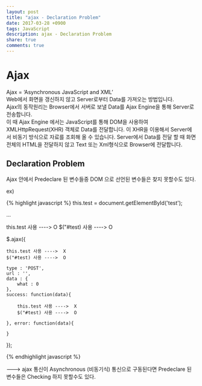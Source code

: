 ```yaml
---
layout: post
title: "ajax - Declaration Problem"
date: 2017-03-28 +0900
tags: JavaScript
description: ajax - Declaration Problem
share: true
comments: true
---
```


Ajax
================
Ajax = ‘Asynchronous JavaScript and XML’<br>
Web에서 화면을 갱신하지 않고 Server로부터 Data를 가져오는 방법입니다.<br>
Ajax의 동작원리는 Browser에서 서버로 보낼 Data를 Ajax Engine을 통해 Server로 전송합니다.<br>
이 때 Ajax Engine 에서는 JavaScript를 통해 DOM을 사용하여 XMLHttpRequest(XHR) 객체로 Data를 전달합니다. 이 XHR을 이용해서 Server에서 비동기 방식으로 자료를 조회해 올 수 있습니다. Server에서 Data를 전달 할 때 화면전체의 HTML을 전달하지 않고 Text 또는 Xml형식으로 Browser에 전달합니다.


Declaration Problem
-------------------
Ajax 안에서 Predeclare 된 변수들중 DOM 으로 선언된 변수들은 찾지 못할수도 있다.

ex)

{% highlight javascript %}
this.test = document.getElementById('test');

...

this.test 사용 ---->  O
$("#test) 사용 ---->  O

$.ajax({

	this.test 사용 ---->  X
	$("#test) 사용 ---->  O

	type : 'POST',
	url : '',
	data : {
		what : 0
	},
	success: function(data){
		
		this.test 사용 ---->  X
		$("#test) 사용 ---->  O
		
	}, error: function(data){
	
	}
	
});

{% endhighlight javascript %}

---> ajax 통신이 Asynchronous (비동기식) 통신으로 구동된다면 Predeclare 된 변수들은 Checking 하지 못할수도 있다.